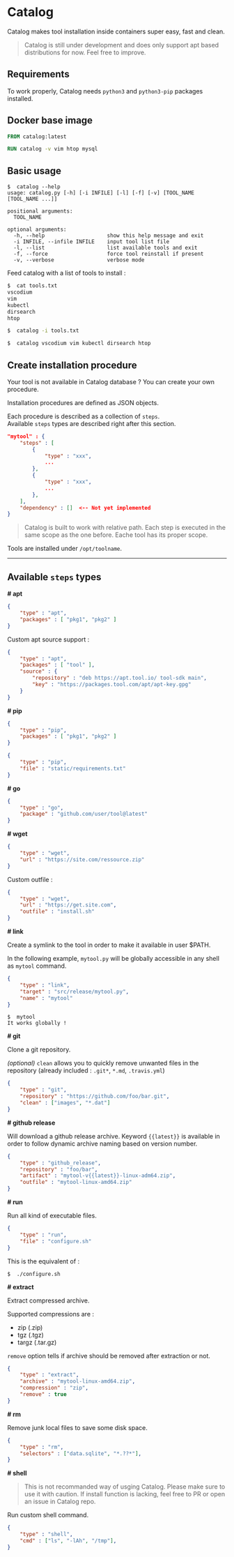 # Catalog

Catalog makes tool installation inside containers super easy, fast and clean.

> Catalog is still under development and does only support apt based distributions for now. Feel free to improve.

## Requirements

To work properly, Catalog needs `python3` and `python3-pip` packages installed.

## Docker base image

```Dockerfile
FROM catalog:latest

RUN catalog -v vim htop mysql
```

## Basic usage

```text
$  catalog --help
usage: catalog.py [-h] [-i INFILE] [-l] [-f] [-v] [TOOL_NAME [TOOL_NAME ...]]

positional arguments:
  TOOL_NAME

optional arguments:
  -h, --help                    show this help message and exit
  -i INFILE, --infile INFILE    input tool list file
  -l, --list                    list available tools and exit
  -f, --force                   force tool reinstall if present
  -v, --verbose                 verbose mode

```

Feed catalog with a list of tools to install :

```bash
$  cat tools.txt
vscodium
vim
kubectl
dirsearch
htop

$  catalog -i tools.txt

$  catalog vscodium vim kubectl dirsearch htop
```

## Create installation procedure

Your tool is not available in Catalog database ? You can create your own procedure.

Installation procedures are defined as JSON objects.

Each procedure is described as a collection of `steps`.  
Available `steps` types are described right after this section.

```json
"mytool" : {
    "steps" : [
        {
            "type" : "xxx",
            ...
        },
        {
            "type" : "xxx",
            ...
        },
    ],
    "dependency" : []  <-- Not yet implemented
}
```

> Catalog is built to work with relative path. Each step is executed in the same scope as the one before. Eache tool has its proper scope.

Tools are installed under `/opt/toolname`.

***

## Available `steps` types

**# apt**

```json
{
    "type" : "apt",
    "packages" : [ "pkg1", "pkg2" ]
}
```

Custom apt source support :

```json
{
    "type" : "apt",
    "packages" : [ "tool" ],
    "source" : {
        "repository" : "deb https://apt.tool.io/ tool-sdk main",
        "key" : "https://packages.tool.com/apt/apt-key.gpg"
    }
}
```

**# pip**

```json
{
    "type" : "pip",
    "packages" : [ "pkg1", "pkg2" ]
}
```

```json
{
    "type" : "pip",
    "file" : "static/requirements.txt"
}
```

**# go**

```json
{
    "type" : "go",
    "package" : "github.com/user/tool@latest"
}
```

**# wget**

```json
{
    "type" : "wget",
    "url" : "https://site.com/ressource.zip"
}
```

Custom outfile :

```json
{
    "type" : "wget",
    "url" : "https://get.site.com",
    "outfile" : "install.sh"
}
```

**# link**

Create a symlink to the tool in order to make it available in user $PATH.

In the following example, `mytool.py` will be globally accessible in any shell as `mytool` command.

```json
{
    "type" : "link",
    "target" : "src/release/mytool.py",
    "name" : "mytool"
}
```

```text
$  mytool
It works globally !
```

**# git**

Clone a git repository.

*(optional)* `clean` allows you to quickly remove unwanted files in the repository (already included : `.git*`, `*.md`, `.travis.yml`)

```json
{
    "type" : "git",
    "repository" : "https://github.com/foo/bar.git",
    "clean" : ["images", "*.dat"]
}
```

**# github release**

Will download a github release archive. Keyword `{{latest}}` is available in order to follow dynamic archive naming based on version number.

```json
{
    "type" : "github_release",
    "repository" : "foo/bar",
    "artifact" : "mytool-v{{latest}}-linux-adm64.zip",
    "outfile" : "mytool-linux-amd64.zip"
}
```

**# run**

Run all kind of executable files.

```json
{
    "type" : "run",
    "file" : "configure.sh"
}
```

This is the equivalent of :

```text
$  ./configure.sh
```

**# extract**

Extract compressed archive.

Supported compressions are :
* zip (.zip)
* tgz (.tgz)
* targz (.tar.gz)

`remove` option tells if archive should be removed after extraction or not.  

```json
{
    "type" : "extract",
    "archive" : "mytool-linux-amd64.zip",
    "compression" : "zip",
    "remove" : true
}
```

**# rm**

Remove junk local files to save some disk space. 

```json
{
    "type" : "rm",
    "selectors" : ["data.sqlite", "*.??*"],
}
```

**# shell**

> This is not recommanded way of usging Catalog.
> Please make sure to use it with caution.
> If install function is lacking, feel free to PR or open an issue in Catalog repo.

Run custom shell command.

```json
{
    "type" : "shell",
    "cmd" : ["ls", "-lAh", "/tmp"],
}
```